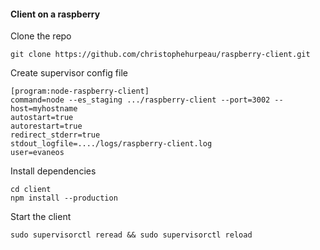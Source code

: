 #### Client on a raspberry

Clone the repo

```
git clone https://github.com/christophehurpeau/raspberry-client.git
```

Create supervisor config file

```
[program:node-raspberry-client]
command=node --es_staging .../raspberry-client --port=3002 --host=myhostname
autostart=true
autorestart=true
redirect_stderr=true
stdout_logfile=..../logs/raspberry-client.log
user=evaneos
```

Install dependencies

```
cd client
npm install --production
```

Start the client

```
sudo supervisorctl reread && sudo supervisorctl reload
```
